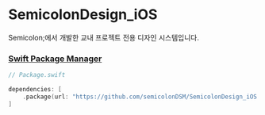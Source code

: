 # SemicolonDesign_iOS
Semicolon;에서 개발한 교내 프로젝트 전용 디자인 시스템입니다.


### [Swift Package Manager](https://github.com/apple/swift-package-manager)
```swift
// Package.swift

dependencies: [
    .package(url: "https://github.com/semicolonDSM/SemicolonDesign_iOS.git", from: "0.1.1")
]
```
